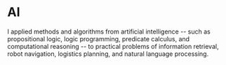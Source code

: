 # AI
I applied methods and algorithms from artificial intelligence -- such as propositional logic, logic programming, predicate calculus, and computational reasoning -- to practical problems of information retrieval, robot navigation, logistics planning, and natural language processing.

